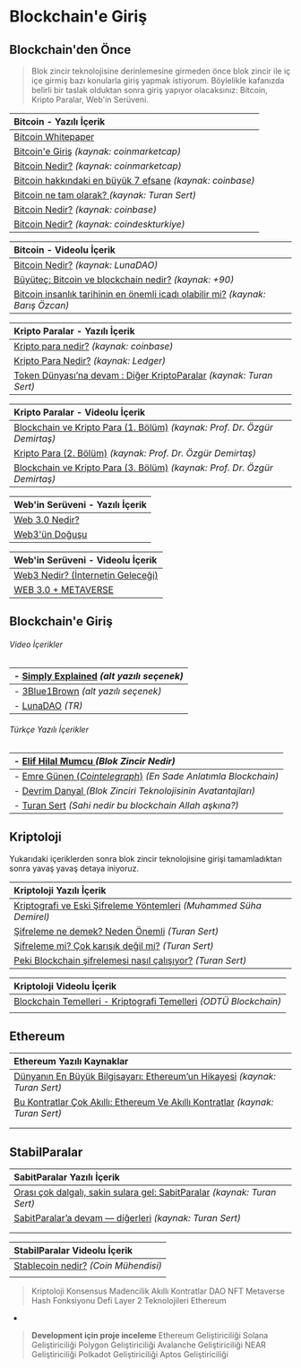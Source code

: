 # Blockchain'e Giriş

## Blockchain'den Önce 
> Blok zincir teknolojisine derinlemesine girmeden önce blok zincir ile iç içe girmiş bazı konularla giriş yapmak istiyorum. Böylelikle kafanızda belirli bir taslak olduktan sonra giriş yapıyor olacaksınız: Bitcoin, Kripto Paralar, Web'in Serüveni.


|Bitcoin - Yazılı İçerik |
| :------------ |
| [Bitcoin Whitepaper](https://bitcoin.org/files/bitcoin-paper/bitcoin_tr.pdf "Bitcoin Whitepaper")  |
| [Bitcoin'e Giriş](http://https://coinmarketcap.com/alexandria/tr/article/an-intro-to-bitcoin "Bitcoin'e Giriş") *(kaynak: coinmarketcap)*  |
|[Bitcoin Nedir?](http://https://coinmarketcap.com/alexandria/tr/article/what-is-bitcoin "Bitcoin Nedir?") *(kaynak: coinmarketcap)*|
|[Bitcoin hakkındaki en büyük 7 efsane](http://https://www.coinbase.com/tr/learn/crypto-basics/7-biggest-bitcoin-myths "Bitcoin hakkındaki en büyük 7 efsane") *(kaynak: coinbase)* |
|[Bitcoin ne tam olarak? ](http:/https://medium.com/turansert/bitcoin-ne-tam-olarak-ca9f376a2ece/ "Turan Sert") *(kaynak: Turan Sert)*  |
|[Bitcoin Nedir?](http://https://www.coinbase.com/tr/learn/crypto-basics/what-is-bitcoin "Bitcoin Nedir?") *(kaynak: coinbase)* |
|[Bitcoin Nedir?](http://https://www.coindeskturkiye.com/ogren/bitcoin-nedir-3029 "Bitcoin nedir?") *(kaynak: coindeskturkiye)* |

|Bitcoin - Videolu İçerik |
| :------------ |
| [Bitcoin Nedir?](http://https://www.youtube.com/watch?v=r9OVSxetAt4&list=PL3yNFeGGjtoAUUqxylK-9CmrHi-pPu9Dj&index=2 "Bitcoin Nedir?") *(kaynak: LunaDAO)*  |
| [Büyüteç: Bitcoin ve blockchain nedir?](http:/https://www.youtube.com/watch?v=3tKpB7jwwHE/ "Büyüteç: Bitcoin ve blockchain nedir?") *(kaynak: +90)*  |
| [Bitcoin insanlık tarihinin en önemli icadı olabilir mi?](http://https://www.youtube.com/watch?v=ENwtC8LgPcw "Bitcoin insanlık tarihinin en önemli icadı olabilir mi?") *(kaynak: Barış Özcan)*  |



|Kripto Paralar - Yazılı İçerik |
| :------------ |
| [Kripto para nedir?](http://https://www.coinbase.com/tr/learn/crypto-basics/what-is-cryptocurrency "Kripto para nedir?")  *(kaynak: coinbase)* |
|  [Kripto Para Nedir?](http://https://www.ledger.com/tr/academy/basic-basics/about-crypto/kripto-para-nedir "Kripto Para Nedir?") *(kaynak: Ledger)*  |
| [Token Dünyası’na devam : Diğer KriptoParalar](http://https://medium.com/turansert/token-d%C3%BCnyas%C4%B1na-devam-di%C4%9Fer-kriptoparalar-litecoin-monero-dash-zcash-791eab781981 "Token Dünyası’na devam. Diğer KriptoParalar") *(kaynak: Turan Sert)* |

|Kripto Paralar - Videolu İçerik |
| :------------ |
|  [Blockchain ve Kripto Para (1. Bölüm)](https://www.youtube.com/watch?v=6WtvWzroZt4http:// " Blockchain ve Kripto Para (1. Bölüm)") *(kaynak: Prof. Dr. Özgür Demirtaş)*  |
| [Kripto Para (2. Bölüm)](https://www.youtube.com/watch?v=do60sNXiygAhttp:// "Kripto Para (2. Bölüm)") *(kaynak: Prof. Dr. Özgür Demirtaş)*  |
|[Blockchain ve Kripto Para (3. Bölüm)](https://www.youtube.com/watch?v=0K0kzTDZSwM "Blockchain ve Kripto Para (3. Bölüm)") *(kaynak: Prof. Dr. Özgür Demirtaş)*  |



|Web'in Serüveni - Yazılı İçerik |
| :------------ |
| [Web 3.0 Nedir?](http://https://coinmarketcap.com/alexandria/tr/article/what-is-web-3-0 "Web 3.0 Nedir?")   |
|  [Web3'ün Doğuşu](https://medium.com/blockchainist-center/web3ün-tarihçesi-iv-web3-ün-doğuşu-306baf434221http:// "Web3'ün Doğuşu") |

|Web'in Serüveni - Videolu İçerik |
| :------------ |
|  [Web3 Nedir? (İnternetin Geleceği)](http://https://www.youtube.com/watch?v=M_4leGOVV2c "Web3 Nedir? (İnternetin Geleceği)")|
|  [WEB 3.0 + METAVERSE](http:/https://www.youtube.com/watch?v=YuIQQ6Ce08Y/ "WEB 3.0 + METAVERSE") |


## Blockchain'e Giriş
###### Video İçerikler

| - [Simply Explained](http://https://www.youtube.com/watch?v=SSo_EIwHSd4 "Simply Explained") *(alt yazılı seçenek)* 
| :- |
| - [3Blue1Brown](http://https://www.youtube.com/watch?v=bBC-nXj3Ng4 "3Blue1Brown") *(alt yazılı seçenek)*  | 
| - [LunaDAO](http://https://www.youtube.com/watch?v=Cgoo-DbE6fQ&list=PL3yNFeGGjtoAUUqxylK-9CmrHi-pPu9Dj&index=1 "Blok zincir Nedir?") *(TR)*  |


###### Türkçe Yazılı İçerikler
| - [Elif Hilal Mumcu ](http://https://medium.com/chainlink-community/blockchain-nedir-4be5c37a7265 "Elif Hilal Mumcu") *(Blok Zincir Nedir)* |
| :------------ |
| - [Emre Günen (*Cointelegraph*)](https://tr.cointelegraph.com/news/a-simple-explanation-of-what-is-blockchain-and-how-its-workshttp:// "Emre Günen (*Cointelegraph*)") *(En Sade Anlatımla Blockchain)* |
| - [Devrim Danyal ](http://https://devrimdanyal.medium.com/blockchain-ve-dağıtılmış-defter-teknolojilerinin-temel-avantajları-6490828bb18a "Devrim Danyal") *(Blok Zinciri Teknolojisinin Avatantajları)*  |
| - [Turan Sert](http:/https://medium.com/turansert/sahi-nedir-bu-blockchain-allah-a%C5%9Fk%C4%B1na-812a39ff5b9e/ "Turan Sert") *(Sahi nedir bu blockchain Allah aşkına?)*  |


## Kriptoloji

Yukarıdaki içeriklerden sonra blok zincir teknolojisine girişi tamamladıktan sonra yavaş yavaş detaya iniyoruz. 

| Kriptoloji Yazılı İçerik  |
| :------------ |
| [Kriptografi ve Eski Şifreleme Yöntemleri](http://https://medium.com/msuhademirel/kriptografi-ve-eski-%C5%9Fifreleme-y%C3%B6ntemleri-ancient-cryptography-techniques-e64311de1629 "Kriptografi ve Eski Şifreleme Yöntemleri") *(Muhammed Süha Demirel)*  |
| [Şifreleme ne demek? Neden Önemli](http://https://medium.com/turansert/%C5%9Fifreleme-ne-demek-neden-%C3%B6nemli-c79aa8e83e9f "Şifreleme ne demek? Neden Önemli") *(Turan Sert)*  |
| [Şifreleme mi? Çok karışık değil mi?](http:/https://medium.com/turansert/%C5%9Fifreleme-mi-%C3%A7ok-kar%C4%B1%C5%9F%C4%B1k-de%C4%9Fil-mi-71c474807e7e/ "Şifreleme mi? Çok karışık değil mi?")  *(Turan Sert)*  |
| [Peki Blockchain şifrelemesi nasıl çalışıyor?](http://https://medium.com/turansert/peki-blockhain-%C5%9Fifrelemesi-nas%C4%B1l-%C3%A7al%C4%B1%C5%9F%C4%B1yor-276ac563d695 "Peki Blockchain şifrelemesi nasıl çalışıyor?") *(Turan Sert)* |

| Kriptoloji Videolu İçerik  |
| :------------ |
| [Blockchain Temelleri - Kriptografi Temelleri](https://www.youtube.com/watch?v=AUS4O2S-s7o "Blockchain Temelleri - Kriptografi Temelleri") *(ODTÜ Blockchain)* |
|   |

## Ethereum 

| Ethereum Yazılı Kaynaklar   |
| :------------ |
| [Dünyanın En Büyük Bilgisayarı: Ethereum’un Hikayesi](https://medium.com/t%C3%BCrkiye/d%C3%BCnyan%C4%B1n-en-b%C3%BCy%C3%BCk-bilgisayar%C4%B1-ethereumun-hikayesi-8c08a416b7bhttp:// "Dünyanın En Büyük Bilgisayarı: Ethereum’un Hikayesi") *(kaynak: Turan Sert)* |
| [Bu Kontratlar Çok Akıllı: Ethereum Ve Akıllı Kontratlar](https://medium.com/t%C3%BCrkiye/bu-kontratlar-%C3%A7ok-ak%C4%B1ll%C4%B1-ethereum-ve-ak%C4%B1ll%C4%B1-kontratlar-15525b13a9ecp "Bu Kontratlar Çok Akıllı: Ethereum Ve Akıllı Kontratlar") *(kaynak: Turan Sert)* |
|   |
|   |

## StabilParalar

| SabitParalar Yazılı İçerik  |
| :------------ |
| [Orası çok dalgalı, sakin sulara gel: SabitParalar](http://https://medium.com/turansert/oras%C4%B1-%C3%A7ok-dalgal%C4%B1-sakin-sulara-gel-sabitparalar-9948fcdecdc4 "Orası çok dalgalı, sakin sulara gel: SabitParalar") *(kaynak: Turan Sert)*  |
|  [SabitParalar’a devam — diğerleri](https://medium.com/turansert/sabitparalara-devam-di%C4%9Ferleri-d2c2b08173eb "SabitParalar’a devam — diğerleri") *(kaynak: Turan Sert)* |
|   |
|   |

| StabilParalar Videolu İçerik   |
| :------------ |
| [Stablecoin nedir?](http://https://www.youtube.com/watch?v=uFPHdxy4Cyc "Stablecoin nedir?") *(Coin Mühendisi)*  |
|   |









> Kriptoloji
Konsensus 
Madencilik
Akıllı Kontratlar
DAO
NFT
Metaverse
Hash Fonksiyonu
Defi
Layer 2 Teknolojileri
Ethereum


-

>**Development için proje inceleme**
Ethereum Geliştiriciliği
Solana Geliştiriciliği
Polygon Geliştiriciliği
Avalanche Geliştiriciliği
NEAR Geliştiriciliği
Polkadot Geliştiriciliği
Aptos Geliştiriciliği










